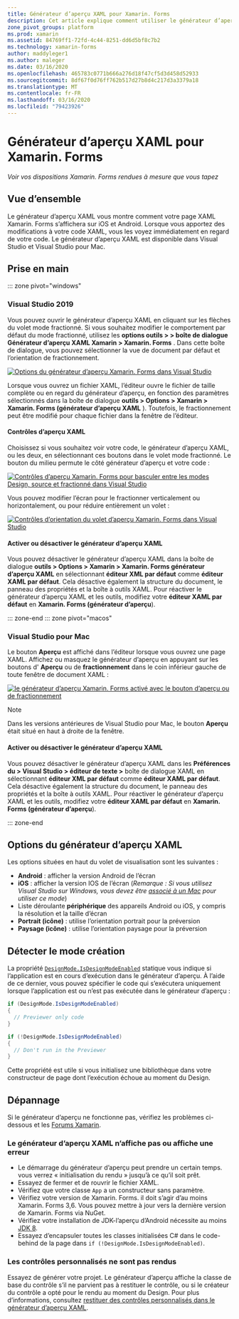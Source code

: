 ```yaml
---
title: Générateur d’aperçu XAML pour Xamarin. Forms
description: Cet article explique comment utiliser le générateur d’aperçu XAML pour voir vos dispositions Xamarin. Forms rendues à mesure que vous tapez. Le générateur d’aperçu XAML est disponible dans Visual Studio 2019 et Visual Studio 2019 pour Mac.
zone_pivot_groups: platform
ms.prod: xamarin
ms.assetid: 84769ff1-72fd-4c44-8251-dd6d5bf8c7b2
ms.technology: xamarin-forms
author: maddyleger1
ms.author: maleger
ms.date: 03/16/2020
ms.openlocfilehash: 465783c0771b666a276d18f47cf5d3d458d52933
ms.sourcegitcommit: 8df67f0d76ff762b517d27b8d4c217d3a3379a18
ms.translationtype: MT
ms.contentlocale: fr-FR
ms.lasthandoff: 03/16/2020
ms.locfileid: "79423926"
---
```

# <a name="xaml-previewer-for-xamarinforms"></a>Générateur d’aperçu XAML pour Xamarin. Forms

_Voir vos dispositions Xamarin. Forms rendues à mesure que vous tapez_

## <a name="overview"></a>Vue d’ensemble

Le générateur d’aperçu XAML vous montre comment votre page XAML Xamarin. Forms s’affichera sur iOS et Android. Lorsque vous apportez des modifications à votre code XAML, vous les voyez immédiatement en regard de votre code. Le générateur d’aperçu XAML est disponible dans Visual Studio et Visual Studio pour Mac.

## <a name="getting-started"></a>Prise en main

::: zone pivot="windows"

### <a name="visual-studio-2019"></a>Visual Studio 2019

Vous pouvez ouvrir le générateur d’aperçu XAML en cliquant sur les flèches du volet mode fractionné. Si vous souhaitez modifier le comportement par défaut du mode fractionné, utilisez les **options outils > > boîte de dialogue Générateur d’aperçu XAML Xamarin > Xamarin. Forms** . Dans cette boîte de dialogue, vous pouvez sélectionner la vue de document par défaut et l’orientation de fractionnement.

[![Options du générateur d’aperçu Xamarin. Forms dans Visual Studio](xaml-previewer-images/xamlp-options-vs-sm.png "Options du générateur d’aperçu Xamarin. Forms dans Visual Studio")](xaml-previewer-images/xamlp-options-vs-lg.png#lightbox)

Lorsque vous ouvrez un fichier XAML, l’éditeur ouvre le fichier de taille complète ou en regard du générateur d’aperçu, en fonction des paramètres sélectionnés dans la boîte de dialogue **outils > Options > Xamarin > Xamarin. Forms (générateur d’aperçu XAML** ). Toutefois, le fractionnement peut être modifié pour chaque fichier dans la fenêtre de l’éditeur.

#### <a name="xaml-preview-controls"></a>Contrôles d’aperçu XAML

Choisissez si vous souhaitez voir votre code, le générateur d’aperçu XAML, ou les deux, en sélectionnant ces boutons dans le volet mode fractionné. Le bouton du milieu permute le côté générateur d’aperçu et votre code :

[![Contrôles d’aperçu Xamarin. Forms pour basculer entre les modes Design, source et fractionné dans Visual Studio](xaml-previewer-images/xamlp-controls-splitview-vs-sm.png "Contrôles d’aperçu Xamarin. Forms pour basculer entre les modes Design, source et fractionné dans Visual Studio")](xaml-previewer-images/xamlp-controls-splitview-vs-lg.png#lightbox)

Vous pouvez modifier l’écran pour le fractionner verticalement ou horizontalement, ou pour réduire entièrement un volet :

[![Contrôles d’orientation du volet d’aperçu Xamarin. Forms dans Visual Studio](xaml-previewer-images/xamlp-controls-orientation-vs-sm.png "Contrôles d’orientation du volet d’aperçu Xamarin. Forms dans Visual Studio")](xaml-previewer-images/xamlp-controls-orientation-vs-lg.png#lightbox)

#### <a name="enable-or-disable-the-xaml-previewer"></a>Activer ou désactiver le générateur d’aperçu XAML

Vous pouvez désactiver le générateur d’aperçu XAML dans la boîte de dialogue **outils > Options > Xamarin > Xamarin. Forms générateur d’aperçu XAML** en sélectionnant **éditeur XML par défaut** comme **éditeur XAML par défaut**. Cela désactive également la structure du document, le panneau des propriétés et la boîte à outils XAML. Pour réactiver le générateur d’aperçu XAML et les outils, modifiez votre **éditeur XAML par défaut** en **Xamarin. Forms (générateur d’aperçu**).

::: zone-end
::: zone pivot="macos"

### <a name="visual-studio-for-mac"></a>Visual Studio pour Mac

Le bouton **Aperçu** est affiché dans l’éditeur lorsque vous ouvrez une page XAML. Affichez ou masquez le générateur d’aperçu en appuyant sur les boutons d' **Aperçu** ou de **fractionnement** dans le coin inférieur gauche de toute fenêtre de document XAML :

[![le générateur d’aperçu Xamarin. Forms activé avec le bouton d’aperçu ou de fractionnement](xaml-previewer-images/xamlp-list-sml.png)](xaml-previewer-images/xamlp-list.png#lightbox)

> [!NOTE]
> Dans les versions antérieures de Visual Studio pour Mac, le bouton **Aperçu** était situé en haut à droite de la fenêtre.

#### <a name="enable-or-disable-the-xaml-previewer"></a>Activer ou désactiver le générateur d’aperçu XAML

Vous pouvez désactiver le générateur d’aperçu XAML dans les **Préférences du > Visual Studio > éditeur de texte >** boîte de dialogue XAML en sélectionnant **éditeur XML par défaut** comme **éditeur XAML par défaut**. Cela désactive également la structure du document, le panneau des propriétés et la boîte à outils XAML. Pour réactiver le générateur d’aperçu XAML et les outils, modifiez votre **éditeur XAML par défaut** en **Xamarin. Forms (générateur d’aperçu**).

::: zone-end

## <a name="xaml-previewer-options"></a>Options du générateur d’aperçu XAML

Les options situées en haut du volet de visualisation sont les suivantes :

* **Android** : afficher la version Android de l’écran
* **iOS** : afficher la version IOS de l’écran (*Remarque : Si vous utilisez Visual Studio sur Windows, vous devez être [associé à un Mac](~/ios/get-started/installation/windows/connecting-to-mac/index.md) pour utiliser ce mode*)
* Liste déroulante **périphérique** des appareils Android ou iOS, y compris la résolution et la taille d’écran
* **Portrait (icône)** : utilise l’orientation portrait pour la préversion
* **Paysage (icône)** : utilise l’orientation paysage pour la préversion

## <a name="detect-design-mode"></a>Détecter le mode création

La propriété [`DesignMode.IsDesignModeEnabled`](xref:Xamarin.Forms.DesignMode.IsDesignModeEnabled) statique vous indique si l’application est en cours d’exécution dans le générateur d’aperçu. À l’aide de ce dernier, vous pouvez spécifier le code qui s’exécutera uniquement lorsque l’application est ou n’est pas exécutée dans le générateur d’aperçu :

```csharp
if (DesignMode.IsDesignModeEnabled)
{
  // Previewer only code  
}

if (!DesignMode.IsDesignModeEnabled)
{
  // Don't run in the Previewer  
}
```

Cette propriété est utile si vous initialisez une bibliothèque dans votre constructeur de page dont l’exécution échoue au moment du Design.

## <a name="troubleshooting"></a>Dépannage

Si le générateur d’aperçu ne fonctionne pas, vérifiez les problèmes ci-dessous et les [Forums Xamarin](https://forums.xamarin.com/categories/xamarin-forms).

### <a name="xaml-previewer-isnt-showing-or-shows-an-error"></a>Le générateur d’aperçu XAML n’affiche pas ou affiche une erreur

* Le démarrage du générateur d’aperçu peut prendre un certain temps. vous verrez « initialisation du rendu » jusqu’à ce qu’il soit prêt.
* Essayez de fermer et de rouvrir le fichier XAML.
* Vérifiez que votre classe `App` a un constructeur sans paramètre.
* Vérifiez votre version de Xamarin. Forms. il doit s’agir d’au moins Xamarin. Forms 3,6. Vous pouvez mettre à jour vers la dernière version de Xamarin. Forms via NuGet.
* Vérifiez votre installation de JDK-l’aperçu d’Android nécessite au moins [JDK 8](https://www.oracle.com/technetwork/java/javase/downloads/index.html).
* Essayez d’encapsuler toutes les classes initialisées C# dans le code-behind de la page dans `if (!DesignMode.IsDesignModeEnabled)`.

### <a name="custom-controls-arent-rendering"></a>Les contrôles personnalisés ne sont pas rendus

Essayez de générer votre projet. Le générateur d’aperçu affiche la classe de base du contrôle s’il ne parvient pas à restituer le contrôle, ou si le créateur du contrôle a opté pour le rendu au moment du Design. Pour plus d’informations, consultez [restituer des contrôles personnalisés dans le générateur d’aperçu XAML](render-custom-controls.md).
